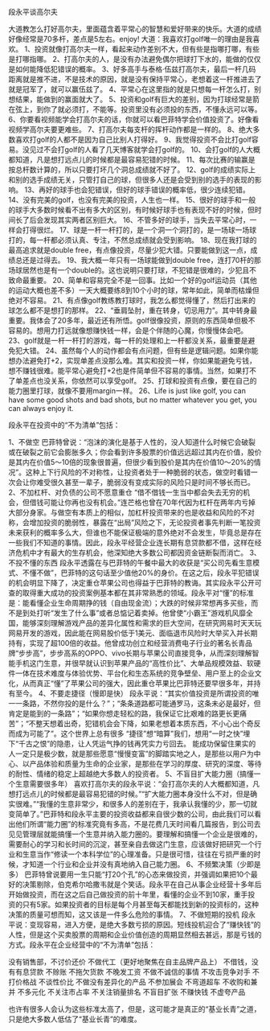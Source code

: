 段永平谈高尔夫

大道教怎么打好高尔夫，里面蕴含着平常心的智慧和爱好带来的快乐。大道的成绩好像经常是70多杆，差点是5左右。enjoy!
大道：我喜欢打golf唯一的理由是我喜欢。
1、投资就像打高尔夫一样，看起来动作差别不大，但有些是指哪打哪，有些是打哪指哪。
2、打高尔夫的人，是没有办法避免偶尔把球打下水的，能做的仅仅是如何能降低犯错误的概率。
3、好多高手与泰格·伍兹打高尔夫，最后一杆几码距离就是推不进，不是技术的原因，就是没有保持平常心，老想着这一杆推进去了就是冠军了，就可以赢伍兹了。
4、平常心在这里指的就是只想每一杆怎么打，别想结果，能做到的赢面就大了。
5、投资和golf有巨大的差别，因为打球经常是箭在弦上，到你了就必须打，不能等。投资里没有必须投的东西，不懂永远可以等。
6、你要看视频能学会打高尔夫的话，你就可以看巴菲特学会价值投资了。好像看视频学高尔夫要更难些。
7、打高尔夫每支杆的挥杆动作都是一样的。
8、绝大多数喜欢打golf的人都不是因为自己比别人打得好。
9、我觉得投资不会比打golf容易。没见过不会打golf的人看了几天博客就学会打golf的。
10、会打golf的人大概都知道，凡是想打远点儿的时候都是最容易犯错的时候。
11、每次比赛的输赢是按总杆数计算的，所以只要打坏几个洞总成绩就不好了。
12、golf的成绩实际上和别的选手成绩无关，只管打自己的球，但很多人还是会受到别的选手的表现的影响。
13、再好的球手也会犯错误，但好的球手错误的概率低，很少连续犯错。
14、没有完美的golf，也没有完美的投资，人生也一样。
15、很好的球手和一般的球手大多数时候看不出有多大的区别，有时候好球手也有表现不好的时候，但时间长了后会发现其实两者区别巨大。
16、不管多好的球手，当失去平常心时，一样会打得很烂。
17、球是一杆一杆打的，是一个洞一个洞打的，是一场球一场球打的，每一杆都必须认真、专注，不然总成绩就会受到影响。
18、现在我打球的最高追求就是double free，有点像投资，尽量少犯大错。只要能做到这一点，成绩总还是过得去。
19、我大概一年只有一场球能做到double free，连打70杆的那场球居然也是有一个double的。这也说明只要打球，不犯错是很难的，少犯且不致命最重要。
20、简单和容易完全不是一回事。比如一个好的golf运动员（其他的运动大概也差不多）一天大概要练8到10个小时的球，常年如此，简单而枯燥但绝对不容易。
21、有点像golf教练教打球时，我怎么都觉得懂了，然后打出来的球怎么都不是想打的那样。
22、“垂肩坠肘，重在转身，切忌用力”。其中转身最重要。我体会了20多年，最近还有所悟。golf很像投资，原则的东西简单但极不容易的。想用力打远就像想赚快钱一样，会是个伴随的心魔，你慢慢体会吧。
23、golf就是一杆一杆打的游戏，每一杆的处理和上一杆都没关系，最重要是避免犯大错。
24、虽然每个人的动作都会有点问题，但有些是逻辑问题。如果你能想办法避免打+2，实现单差点没那么难。其实和投资一样，你如果能避免亏钱，想不赚钱很难。能平常心避免打+2也是件简单但不容易的事情。当然，如果打不了单差点也没关系，你依然可以享受golf。
25、打球和投资有点像，要在自己的能力圈里打球，就像不要用margin一样。
26、Life is just like golf, you can have some good shots and bad shots, but no matter whatever you get, you can always enjoy it.


段永平在投资中的“不为清单”包括：

1、不做空
巴菲特曾说：“泡沫的演化是基于人性的，没人知道什么时候它会破裂或在破裂之前它会膨胀多久；你会看到许多股票的价值远远超过其内在价值，股价是其内在价值5～10倍的现象很普遍，但很少看到股价是其内在价值10～20%的情况”。这种上下行风险的不对称性，让投资者处于一种脆弱的状态，做空时看错一次会让你难受很久甚至一辈子，脆弱没有变成实际的风险只是时间不够长而已。
2、不加杠杆、对负债的公司不愿意重仓
“借不借钱一生当中都会失去无穷的机会，但借钱可能让你再也没有机会。”连芒格也曾在70年代因为杠杆在两年内亏掉大部分身家。与做空有本质上的相似，加杠杆投资带来的也是收益和风险的不对称，会增加投资的脆弱性，暴露在“出局”风险之下，无论投资者事先判断一笔投资未来获利的概率多么大，但谁也不能保证极端的意外绝对不会发生，毕竟总是存在一些我们不知道的事情。因此，段永平经营企业连长期有息贷款都不借，这样在经济危机中才有最大的生存机会，他深知绝大多数公司都因资金链断裂而消亡。
3、不投不懂的东西
段永平透露在与巴菲特的午餐中最大的收获是“买公司先看生意模式、不懂不做”，巴菲特的这句话至少值他20%的身价。在这之后，段永平犯错误的机会明显下降了，决定重仓苹果公司也得益于巴菲特的教诲。其实段永平公开可查的取得重大成功的投资案例基本都在其非常熟悉的领域。段永平对“懂”的标准是：能看懂企业生命周期挣的钱（自由现金流）；大跌的时候非常想再多买些，而不是到处打听“发生了什么事”或者总惦记着卖掉。他曾使“小霸王”游戏机风靡全国，能够深刻理解游戏产品的差异化属性和需求的巨大空间，在研究网易时天天玩网易开发的游戏，因此能在网易股价低于1美元、面临退市风险时大举买入并长期持有，实现了超100倍的收益。他曾成功创立和经营消费电子行业的著名长青品牌“步步高”，步步高系的OPPO、vivo长期与苹果公司直接竞争，从而深刻理解智能手机这门生意，并很早就认识到苹果产品的“高性价比”、大单品规模效益、软硬件一体在技术难度与体验优势、平台化和生态系统的竞争壁垒、用户至上的企业文化，从而真正“懂”了苹果公司的强大，因此重仓苹果比巴菲特还要早很多年，并持有至今。
4、不要走捷径（慢即是快）
段永平说：“其实价值投资是所谓投资的唯一一条路，不然你投的是什么？”；“条条道路都可能通罗马，这条未必是最好，但肯定是能到的一条路”；“如果你想走轻松的路，我保证它比艰难的路更长更痛苦”；“不整天想着出奇，犯错机会会下降，如果老想着本质东西，不小心出个奇反而成为可能了”。这个世界上总有很多 “捷径”想“暗算”我们，想用“一时之快”埋下“千古之恨”的隐患，让人凭运气挣的钱再凭实力亏回去。
能成功保留住果实的人一定只是极少数，就是那些愿意“慢慢变富”的脚踏实地之人，是那些以用户为中心、以产品体验和质量为生命的企业家，是那些在学习的厚度、研究的深度、等待的耐性、情绪的稳定上超越绝大多数人的投资者。
5、不盲目扩大能力圈（搞懂一个生意需要很多年）
喜欢打高尔夫的段永平说：“会打高尔夫的人大概都知道，凡想打远点儿的时候都是最容易犯错的时候。”“扩大能力圈本身没什么不对，但是确实很难。”“我懂的生意非常少，和很多人的差别在于，我承认我懂的少，那一切就变简单了。”巴菲特和段永平主要的投资收益都来自很少数的公司，由此我们可以看出他们所谓“能力圈”的标准究竟有多高，不是花费几天时间看几篇报告，到公司去见见管理层就能搞懂一个生意并纳入能力圈的。要理解和搞懂一个企业是很难的，需要耐心的学习和长时间的沉淀，甚至亲自去做这门生意，应该做好把研究一个行业和生意当作“修读一个本科学位”的心理准备。只是很可惜，往往在亏损严重的时候，才知道一个行业和企业并没有真地纳入自己能力圈。
6、不频繁决策（少即是多）
巴菲特曾说要用一生只能“打20个孔”的心态来做投资，并强调如果把10个最好的决策剔除，伯克希尔哈撒韦就是个笑话。段永平在自己从事企业经营十多年后开始做投资，而在这之后自己做投资的前十年里，看懂的企业不到10家，重手投资的只有5家。如果投资者的目标是每个月甚至每天都能找到新的投资标的，这种决策的质量可想而知，这又该是一件多么危险的事情。
7、不做短期的投机
段永平说：变现容易，进入方便，是绝大多数亏损的原因。短线投机迎合了“赚快钱”的人性，但是这个买卖股票的周期和企业价值创造的周期显然相去甚远，那是亏钱的方式。段永平在企业经营中的“不为清单”包括：


没有销售部，不讨价还价
不做代工（更好地聚焦在自主品牌产品上）
不借钱，没有有息贷款
不赊账
不拖欠货款
不晚发工资
不做不诚信的事情
不攻击竞争对手
不打价格战
不谈性价比
不做没有差异化的产品
不参加展会
不弯道超车
不收购和兼并
不多元化
不关注市占率
不关注销量排名
不盲目扩张
不赚快钱
不虚夸产品


也许有很多人会认为这些标准太高了，但是，这可能才是真正的“基业长青”之道，只是绝大多数人低估了“基业长青”的难度。
